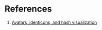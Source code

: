 # References

1. [Avatars, identicons, and hash visualization](https://barro.github.io/2018/02/avatars-identicons-and-hash-visualization/)
